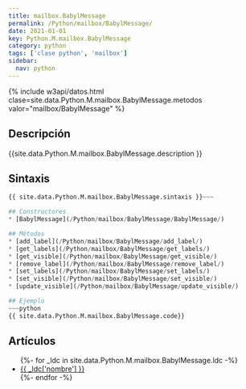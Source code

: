 ```yaml
---
title: mailbox.BabylMessage
permalink: /Python/mailbox/BabylMessage/
date: 2021-01-01
key: Python.M.mailbox.BabylMessage
category: python
tags: ['clase python', 'mailbox']
sidebar: 
  nav: python
---
```


{% include w3api/datos.html clase=site.data.Python.M.mailbox.BabylMessage.metodos valor="mailbox/BabylMessage" %}

## Descripción
{{site.data.Python.M.mailbox.BabylMessage.description }}

## Sintaxis
~~~python
{{ site.data.Python.M.mailbox.BabylMessage.sintaxis }}~~~

## Constructores
* [BabylMessage](/Python/mailbox/BabylMessage/BabylMessage/)

## Métodos
* [add_label](/Python/mailbox/BabylMessage/add_label/)
* [get_labels](/Python/mailbox/BabylMessage/get_labels/)
* [get_visible](/Python/mailbox/BabylMessage/get_visible/)
* [remove_label](/Python/mailbox/BabylMessage/remove_label/)
* [set_labels](/Python/mailbox/BabylMessage/set_labels/)
* [set_visible](/Python/mailbox/BabylMessage/set_visible/)
* [update_visible](/Python/mailbox/BabylMessage/update_visible/)

## Ejemplo
~~~python
{{ site.data.Python.M.mailbox.BabylMessage.code}}
~~~

## Artículos
<ul>
{%- for _ldc in site.data.Python.M.mailbox.BabylMessage.ldc -%}
   <li>
       <a href="{{_ldc['url'] }}">{{ _ldc['nombre'] }}</a>
   </li>
{%- endfor -%}
</ul>
